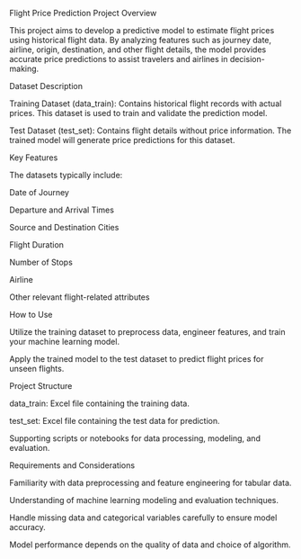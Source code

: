Flight Price Prediction
Project Overview

This project aims to develop a predictive model to estimate flight prices using historical flight data. By analyzing features such as journey date, airline, origin, destination, and other flight details, the model provides accurate price predictions to assist travelers and airlines in decision-making.

Dataset Description

Training Dataset (data_train): Contains historical flight records with actual prices. This dataset is used to train and validate the prediction model.

Test Dataset (test_set): Contains flight details without price information. The trained model will generate price predictions for this dataset.

Key Features

The datasets typically include:

Date of Journey

Departure and Arrival Times

Source and Destination Cities

Flight Duration

Number of Stops

Airline

Other relevant flight-related attributes

How to Use

Utilize the training dataset to preprocess data, engineer features, and train your machine learning model.

Apply the trained model to the test dataset to predict flight prices for unseen flights.

Project Structure

data_train: Excel file containing the training data.

test_set: Excel file containing the test data for prediction.

Supporting scripts or notebooks for data processing, modeling, and evaluation.

Requirements and Considerations

Familiarity with data preprocessing and feature engineering for tabular data.

Understanding of machine learning modeling and evaluation techniques.

Handle missing data and categorical variables carefully to ensure model accuracy.

Model performance depends on the quality of data and choice of algorithm.

